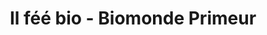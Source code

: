 ---
title: "Il féé bio - Biomonde Primeur"
url: /caen/il-fee-bio-biomonde-primeur/
shop: Lebensmittel
---